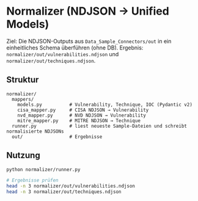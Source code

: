 
# Normalizer (NDJSON → Unified Models)

Ziel: Die NDJSON-Outputs aus `Data_Sample_Connectors/out` in ein einheitliches Schema überführen (ohne DB).
Ergebnis: `normalizer/out/vulnerabilities.ndjson` und `normalizer/out/techniques.ndjson`.

## Struktur
```
normalizer/
  mappers/
    models.py          # Vulnerability, Technique, IOC (Pydantic v2)
    cisa_mapper.py     # CISA NDJSON → Vulnerability
    nvd_mapper.py      # NVD NDJSON → Vulnerability
    mitre_mapper.py    # MITRE NDJSON → Technique
  runner.py            # liest neueste Sample-Dateien und schreibt normalisierte NDJSONs
  out/                 # Ergebnisse
```

## Nutzung
```bash
python normalizer/runner.py

# Ergebnisse prüfen
head -n 3 normalizer/out/vulnerabilities.ndjson
head -n 3 normalizer/out/techniques.ndjson
```
